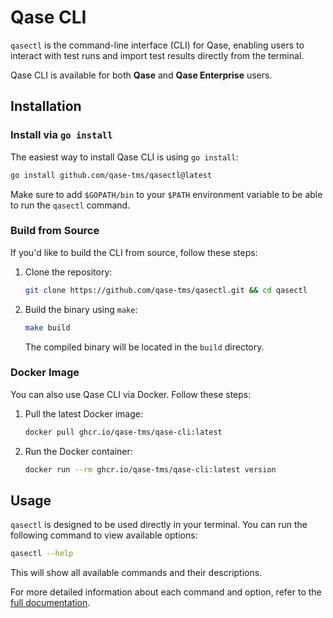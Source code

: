 # Qase CLI

`qasectl` is the command-line interface (CLI) for Qase, enabling users to interact with test runs and import test results
directly from the terminal.

Qase CLI is available for both **Qase** and **Qase Enterprise** users.

## Installation

### Install via `go install`

The easiest way to install Qase CLI is using `go install`:

```bash
go install github.com/qase-tms/qasectl@latest
```

Make sure to add `$GOPATH/bin` to your `$PATH` environment variable to be able to run the `qasectl` command.

### Build from Source

If you'd like to build the CLI from source, follow these steps:

1. Clone the repository:

    ```bash
    git clone https://github.com/qase-tms/qasectl.git && cd qasectl
    ```

2. Build the binary using `make`:

    ```bash
    make build
    ```

   The compiled binary will be located in the `build` directory.

### Docker Image

You can also use Qase CLI via Docker. Follow these steps:

1. Pull the latest Docker image:

    ```bash
    docker pull ghcr.io/qase-tms/qase-cli:latest
    ```

2. Run the Docker container:

    ```bash
    docker run --rm ghcr.io/qase-tms/qase-cli:latest version
    ```

## Usage

`qasectl` is designed to be used directly in your terminal. You can run the following command to view available options:

```bash
qasectl --help
```

This will show all available commands and their descriptions.

For more detailed information about each command and option, refer to the [full documentation](docs/command.md).
